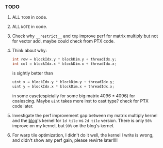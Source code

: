 ### TODO
1. ALL `TODO` in code.
2. ALL `NOTE` in code.
3. Check why `__restrict__` and `tmp` improve perf for matrix multiply but not for vector add, maybe could check from PTX code.
4. Think about why:
    ```cpp
    int row = blockIdx.y * blockDim.y + threadIdx.y;
    int col = blockIdx.x * blockDim.x + threadIdx.x;
    ```
    is sightly better than 

    ```cpp
    uint x = blockIdx.y * blockDim.y + threadIdx.y;
    uint y = blockIdx.x * blockDim.x + threadIdx.x;
    ```
    in some case(espicially for some big matrix 4096 * 4096) for coalescing. Maybe `uint` takes more inst to cast type? check for PTX code later.
5. Investigate the perf improvement gap between my matrix multiply kernel and the [blog](https://siboehm.com/articles/22/CUDA-MMM)'s kernel for `1d tile` vs `2d tile` version. There is only `50%` improve on my kernel, but `90%` on the blog's kernel.
6. For warp tile optimization, I didn't do it well, the kernel I write is wrong, and didn't show any perf gain, please rewirte later!!!!
